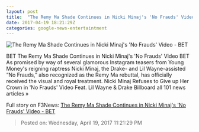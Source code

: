 ```yaml
---
layout: post
title:  "The Remy Ma Shade Continues in Nicki Minaj's 'No Frauds' Video - BET"
date: 2017-04-19 18:21:29Z
categories: google-news-entertaintment
---
```


![The Remy Ma Shade Continues in Nicki Minaj's 'No Frauds' Video - BET](http://www.bet.com/music/2017/04/19/nicki-minaj-no-frauds-video/_jcr_content/image.custom1200x600.dimg/__1492623265953/041917-music-the-remy-ma-shade-continues-in-nicki-minaj-s-no-frauds-video-1.gif)

BET The Remy Ma Shade Continues in Nicki Minaj's 'No Frauds' Video BET As promised by way of several glamorous Instagram teasers from Young Money's reigning raptress Nicki Minaj, the Drake- and Lil Wayne-assisted “No Frauds,” also recognized as the Remy Ma rebuttal, has officially received the visual and royal treatment. Nicki Minaj Refuses to Give up Her Crown in 'No Frauds' Video Feat. Lil Wayne & Drake Billboard all 101 news articles »


Full story on F3News: [The Remy Ma Shade Continues in Nicki Minaj's 'No Frauds' Video - BET](http://www.f3nws.com/n/RBfFPJ)

> Posted on: Wednesday, April 19, 2017 11:21:29 PM
